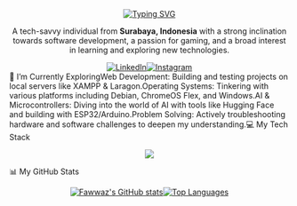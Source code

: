 <div align="center"><a href="https://github.com/Awastihuddin"><img src="https://www.google.com/search?q=https://readme-typing-svg.herokuapp.com%3Ffont%3DInter%26size%3D32%26pause%3D1000%26center%3Dtrue%26vCenter%3Dtrue%26width%3D500%26lines%3DHi%2Bthere%252C%2BI%27m%2BFatihuddin%2BFawwaz+👋" alt="Typing SVG" /></a></div><p align="center">A tech-savvy individual from <strong>Surabaya, Indonesia</strong> with a strong inclination towards software development, a passion for gaming, and a broad interest in learning and exploring new technologies.</p><div align="center"><a href="https://www.linkedin.com/in/fatihuddin-fawwaz-333955238/" target="blank"><img src="https://www.google.com/search?q=https://img.shields.io/badge/LinkedIn-0077B5%3Fstyle%3Dfor-the-badge%26logo%3Dlinkedin%26logoColor%3Dwhite" alt="LinkedIn"/></a><a href="https://instagram.com/muhfawz." target="_blank"><img src="https://img.shields.io/badge/Instagram-E4405F?style=for-the-badge&logo=instagram&logoColor=white" alt="Instagram"/></a></div>🔭 I’m Currently ExploringWeb Development: Building and testing projects on local servers like XAMPP & Laragon.Operating Systems: Tinkering with various platforms including Debian, ChromeOS Flex, and Windows.AI & Microcontrollers: Diving into the world of AI with tools like Hugging Face and building with ESP32/Arduino.Problem Solving: Actively troubleshooting hardware and software challenges to deepen my understanding.💻 My Tech Stack<p align="center"><a href="https://skillicons.dev"><img src="https://www.google.com/search?q=https://skillicons.dev/icons%3Fi%3Dhtml,css,js,php,python,mysql,figma,vscode,git,github,debian,linux,windows" /></a></p>📊 My GitHub Stats<p align="center"><a href="https://github.com/anuraghazra/github-readme-stats"><img align="center" src="https://www.google.com/search?q=https://github-readme-stats.vercel.app/api%3Fusername%3DAwastihuddin%26show_icons%3Dtrue%26locale%3Den%26theme%3Dradical%26hide_border%3Dtrue" alt="Fawwaz's GitHub stats" /></a><a href="https://github.com/anuraghazra/github-readme-stats"><img align="center" src="https://www.google.com/search?q=https://github-readme-stats.vercel.app/api/top-langs%3Fusername%3DAwastihuddin%26layout%3Dcompact%26locale%3Den%26theme%3Dradical%26hide_border%3Dtrue" alt="Top Languages" /></a></p>
